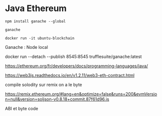 # Java Ethereum

```
npm install ganache --global
```

```
ganache
```

```
docker run -it ubuntu-blockchain
```

Ganache : Node local

docker run --detach --publish 8545:8545 trufflesuite/ganache:latest

https://ethereum.org/fr/developers/docs/programming-languages/java/


https://web3js.readthedocs.io/en/v1.2.11/web3-eth-contract.html



compile solodity sur remix on a le byte


https://remix.ethereum.org/#lang=en&optimize=false&runs=200&evmVersion=null&version=soljson-v0.8.18+commit.87f61d96.js


ABI et byte code

